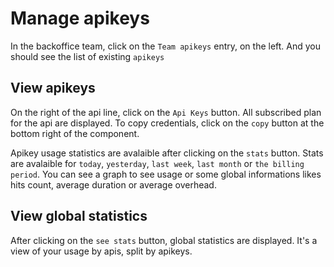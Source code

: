 # Manage apikeys
In the backoffice team, click on the `Team apikeys` entry, on the left.
And you should see the list of existing `apikeys`

## View apikeys
On the right of the api line, click on the `Api Keys` button.
All subscribed plan for the api are displayed. To copy credentials, click on the `copy` button at the bottom right of the component.

Apikey usage statistics are avalaible after clicking on the `stats` button.
Stats are avalaible for `today`, `yesterday`, `last week`, `last month` or `the billing period`.
You can see a graph to see usage or some global informations likes hits count, average duration or average overhead.

## View global statistics
After clicking on the `see stats` button, global statistics are displayed.
It's a view of your usage by apis, split by apikeys.